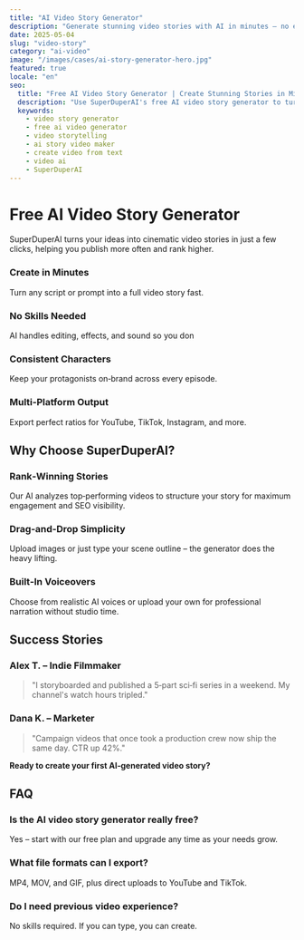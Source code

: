 ```yaml
---
title: "AI Video Story Generator"
description: "Generate stunning video stories with AI in minutes – no editing skills needed."
date: 2025-05-04
slug: "video-story"
category: "ai-video"
image: "/images/cases/ai-story-generator-hero.jpg"
featured: true
locale: "en"
seo:
  title: "Free AI Video Story Generator | Create Stunning Stories in Minutes | SuperDuperAI"
  description: "Use SuperDuperAI's free AI video story generator to turn text prompts into captivating videos fast. Perfect for YouTube, TikTok, Instagram."
  keywords:
    - video story generator
    - free ai video generator
    - video storytelling
    - ai story video maker
    - create video from text
    - video ai
    - SuperDuperAI
---
```


# Free AI Video Story Generator

SuperDuperAI turns your ideas into cinematic video stories in just a few clicks, helping you publish more often and rank higher.

### Create in Minutes

Turn any script or prompt into a full video story fast.


  ### No Skills Needed

AI handles editing, effects, and sound so you don


  ### Consistent Characters

Keep your protagonists on‑brand across every episode.


  ### Multi‑Platform Output

Export perfect ratios for YouTube, TikTok, Instagram, and more.




## Why Choose SuperDuperAI?

### Rank‑Winning Stories

Our AI analyzes top‑performing videos to structure your story for maximum engagement and SEO visibility.

### Drag‑and‑Drop Simplicity

Upload images or just type your scene outline – the generator does the heavy lifting.

### Built‑In Voiceovers

Choose from realistic AI voices or upload your own for professional narration without studio time.

## Success Stories

### **Alex T. – Indie Filmmaker**

> "I storyboarded and published a 5‑part sci‑fi series in a weekend. My channel's watch hours tripled."

### **Dana K. – Marketer**

> "Campaign videos that once took a production crew now ship the same day. CTR up 42%."

**Ready to create your first AI‑generated video story?**

## FAQ

### Is the AI video story generator really free?

Yes – start with our free plan and upgrade any time as your needs grow.

### What file formats can I export?

MP4, MOV, and GIF, plus direct uploads to YouTube and TikTok.

### Do I need previous video experience?

No skills required. If you can type, you can create.
